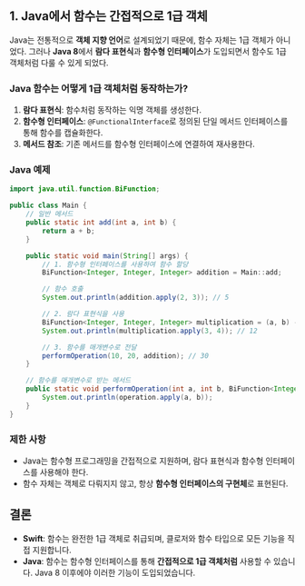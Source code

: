 
## **1. Java에서 함수는 간접적으로 1급 객체**

Java는 전통적으로 **객체 지향 언어**로 설계되었기 때문에, 함수 자체는 1급 객체가 아니었다. 그러나 **Java 8**에서 **람다 표현식**과 **함수형 인터페이스**가 도입되면서 함수도 1급 객체처럼 다룰 수 있게 되었다.

### **Java 함수는 어떻게 1급 객체처럼 동작하는가?**

1. **람다 표현식**: 함수처럼 동작하는 익명 객체를 생성한다.
2. **함수형 인터페이스**: `@FunctionalInterface`로 정의된 단일 메서드 인터페이스를 통해 함수를 캡슐화한다.
3. **메서드 참조**: 기존 메서드를 함수형 인터페이스에 연결하여 재사용한다.

### **Java 예제**

```java
import java.util.function.BiFunction;

public class Main {
    // 일반 메서드
    public static int add(int a, int b) {
        return a + b;
    }

    public static void main(String[] args) {
        // 1. 함수형 인터페이스를 사용하여 함수 할당
        BiFunction<Integer, Integer, Integer> addition = Main::add;

        // 함수 호출
        System.out.println(addition.apply(2, 3)); // 5

        // 2. 람다 표현식을 사용
        BiFunction<Integer, Integer, Integer> multiplication = (a, b) -> a * b;
        System.out.println(multiplication.apply(3, 4)); // 12

        // 3. 함수를 매개변수로 전달
        performOperation(10, 20, addition); // 30
    }

    // 함수를 매개변수로 받는 메서드
    public static void performOperation(int a, int b, BiFunction<Integer, Integer, Integer> operation) {
        System.out.println(operation.apply(a, b));
    }
}
```

### **제한 사항**

- Java는 함수형 프로그래밍을 간접적으로 지원하며, 람다 표현식과 함수형 인터페이스를 사용해야 한다.
- 함수 자체는 객체로 다뤄지지 않고, 항상 **함수형 인터페이스의 구현체**로 표현된다.

## **결론**

- **Swift**: 함수는 완전한 1급 객체로 취급되며, 클로저와 함수 타입으로 모든 기능을 직접 지원합니다.
- **Java**: 함수는 함수형 인터페이스를 통해 **간접적으로 1급 객체처럼** 사용할 수 있습니다. Java 8 이후에야 이러한 기능이 도입되었습니다.